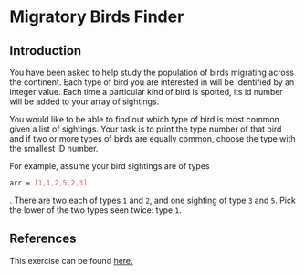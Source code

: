 # Migratory Birds Finder

## Introduction

You have been asked to help study the population of birds migrating across the continent. Each type of bird you are interested in will be identified by an integer value. Each time a particular kind of bird is spotted, its id number will be added to your array of sightings. 

You would like to be able to find out which type of bird is most common given a list of sightings. Your task is to print the type number of that bird and if two or more types of birds are equally common, choose the type with the smallest ID number.

For example, assume your bird sightings are of types
 
 ```bash
arr = [1,1,2,5,2,3]
```
 
 . There are two each of types `1` and `2`, and one sighting of type `3` and `5`. Pick the lower of the two types seen twice: type `1`.
 
## References

This exercise can be found [here.](https://www.hackerrank.com/challenges/migratory-birds/problem)
 
